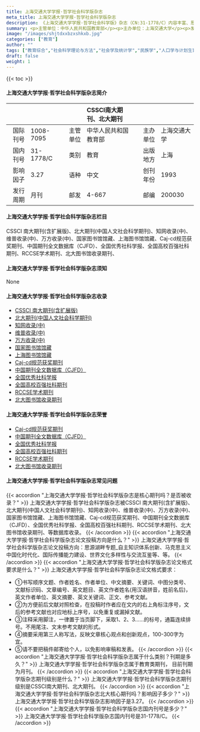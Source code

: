 ```yaml
---
title: 上海交通大学学报·哲学社会科学版杂志
meta_title: 上海交通大学学报·哲学社会科学版杂志
description: 《上海交通大学学报·哲学社会科学版》杂志（CN:31-1778/C）内容丰富、思想健康，1993年创刊，目前以月刊形式发行，刊物对外积极扩大宣传，致力于提高杂志质量与影响。杂志以其严谨的学术态度、高质量的论文内容和广泛的学科覆盖面，赢得了国内外学术界的高度认可和赞誉。它已经成为中国哲学社会科学领域的重要学术期刊之一，为推动中国人文社科事业的发展做出了积极贡献。 该杂志是展现中国哲学社会科学研究水平的重要窗口，其编辑团队由一批在各自领域具有深厚学术造诣的专家学者组成，他们共同保证了杂志的学术质量与水平。每期杂志都精心策划选题，广泛征集优质稿件，力求为广大学者提供一个展示研究成果、交流学术思想的平台。 《上海交通大学学报·哲学社会科学版》注重学术研究论文的综合性、创新性、理论性和政策性，尤其欢迎体现新思想、新方法的跨学科研究成果。其主要栏目涵盖了哲学、社会学、政治学、经济学等多个领域，旨在全面反映哲学社会科学研究的最新进展和动态。
summary: <p>主管单位：中华人民共和国教育部</p><p>主办单位：上海交通大学</p><p>发行级别：CSSCI南大期刊、北大期刊</p><p>发行周期：月刊</p>
image: "/images/shjtdxxbzxshkxb.jpg"
categories: ["教育"]
author: ""
tags: ["教育综合","社会科学理论与方法","社会学及统计学","民族学","人口学与计划生育","人才学与劳动科学","教育理论与教育管理","学前教育","初等教育","中等教育","高等教育","职业教育","成人教育与特殊教育","体育",]
draft: false
weight: 1
---
```


{{< toc >}}

#### 上海交通大学学报·哲学社会科学版杂志简介
|               |                               |               | CSSCI南大期刊、北大期刊        |               |                           |
| ------------: | :---------------------------- | ------------: | :---------------------------- | ------------: | :------------------------ |
| 国际刊号      | 1008-7095   | 主管单位      | 中华人民共和国教育部     | 主办单位      | 上海交通大学     |
| 国内刊号      | 31-1778/C        | 类别          | 教育       | 出版地方      | 上海           |
| 影响因子      | 3.27        | 语种          | 中文             | 创刊年份      | 1993    |
| 发行周期      | 月刊    | 邮发          | 4-667              | 邮编          | 200030      |

#### 上海交通大学学报·哲学社会科学版杂志栏目
<span>CSSCI 南大期刊(含扩展版)</span>、<span>北大期刊(中国人文社会科学期刊)</span>、<span>知网收录(中)</span>、<span>维普收录(中)</span>、<span>万方收录(中)</span>、<span>国家图书馆馆藏</span>、<span>上海图书馆馆藏</span>、<span>Caj-cd规范获奖期刊</span>、<span>中国期刊全文数据库（CJFD）</span>、<span>全国优秀社科学报</span>、<span>全国高校百强社科期刊</span>、<span>RCCSE学术期刊</span>、<span>北大图书馆收录期刊</span>、

#### 上海交通大学学报·哲学社会科学版杂志须知
<p>None</p>


#### 上海交通大学学报·哲学社会科学版杂志收录
<ul>
    <li class="inline-block">
        <a class="bg-theme-light hover:bg-primary dark:bg-darkmode-theme-light dark:hover:bg-darkmode-primary dark:hover:text-dark m-1 block rounded px-3 py-1 hover:text-white" href="#上海交通大学学报·哲学社会科学版杂志收录">
        CSSCI 南大期刊(含扩展版)
        </a>
    </li>
    <li class="inline-block">
        <a class="bg-theme-light hover:bg-primary dark:bg-darkmode-theme-light dark:hover:bg-darkmode-primary dark:hover:text-dark m-1 block rounded px-3 py-1 hover:text-white" href="#上海交通大学学报·哲学社会科学版杂志收录">
        北大期刊(中国人文社会科学期刊)
        </a>
    </li>
    <li class="inline-block">
        <a class="bg-theme-light hover:bg-primary dark:bg-darkmode-theme-light dark:hover:bg-darkmode-primary dark:hover:text-dark m-1 block rounded px-3 py-1 hover:text-white" href="#上海交通大学学报·哲学社会科学版杂志收录">
        知网收录(中)
        </a>
    </li>
    <li class="inline-block">
        <a class="bg-theme-light hover:bg-primary dark:bg-darkmode-theme-light dark:hover:bg-darkmode-primary dark:hover:text-dark m-1 block rounded px-3 py-1 hover:text-white" href="#上海交通大学学报·哲学社会科学版杂志收录">
        维普收录(中)
        </a>
    </li>
    <li class="inline-block">
        <a class="bg-theme-light hover:bg-primary dark:bg-darkmode-theme-light dark:hover:bg-darkmode-primary dark:hover:text-dark m-1 block rounded px-3 py-1 hover:text-white" href="#上海交通大学学报·哲学社会科学版杂志收录">
        万方收录(中)
        </a>
    </li>
    <li class="inline-block">
        <a class="bg-theme-light hover:bg-primary dark:bg-darkmode-theme-light dark:hover:bg-darkmode-primary dark:hover:text-dark m-1 block rounded px-3 py-1 hover:text-white" href="#上海交通大学学报·哲学社会科学版杂志收录">
        国家图书馆馆藏
        </a>
    </li>
    <li class="inline-block">
        <a class="bg-theme-light hover:bg-primary dark:bg-darkmode-theme-light dark:hover:bg-darkmode-primary dark:hover:text-dark m-1 block rounded px-3 py-1 hover:text-white" href="#上海交通大学学报·哲学社会科学版杂志收录">
        上海图书馆馆藏
        </a>
    </li>
    <li class="inline-block">
        <a class="bg-theme-light hover:bg-primary dark:bg-darkmode-theme-light dark:hover:bg-darkmode-primary dark:hover:text-dark m-1 block rounded px-3 py-1 hover:text-white" href="#上海交通大学学报·哲学社会科学版杂志收录">
        Caj-cd规范获奖期刊
        </a>
    </li>
    <li class="inline-block">
        <a class="bg-theme-light hover:bg-primary dark:bg-darkmode-theme-light dark:hover:bg-darkmode-primary dark:hover:text-dark m-1 block rounded px-3 py-1 hover:text-white" href="#上海交通大学学报·哲学社会科学版杂志收录">
        中国期刊全文数据库（CJFD）
        </a>
    </li>
    <li class="inline-block">
        <a class="bg-theme-light hover:bg-primary dark:bg-darkmode-theme-light dark:hover:bg-darkmode-primary dark:hover:text-dark m-1 block rounded px-3 py-1 hover:text-white" href="#上海交通大学学报·哲学社会科学版杂志收录">
        全国优秀社科学报
        </a>
    </li>
    <li class="inline-block">
        <a class="bg-theme-light hover:bg-primary dark:bg-darkmode-theme-light dark:hover:bg-darkmode-primary dark:hover:text-dark m-1 block rounded px-3 py-1 hover:text-white" href="#上海交通大学学报·哲学社会科学版杂志收录">
        全国高校百强社科期刊
        </a>
    </li>
    <li class="inline-block">
        <a class="bg-theme-light hover:bg-primary dark:bg-darkmode-theme-light dark:hover:bg-darkmode-primary dark:hover:text-dark m-1 block rounded px-3 py-1 hover:text-white" href="#上海交通大学学报·哲学社会科学版杂志收录">
        RCCSE学术期刊
        </a>
    </li>
    <li class="inline-block">
        <a class="bg-theme-light hover:bg-primary dark:bg-darkmode-theme-light dark:hover:bg-darkmode-primary dark:hover:text-dark m-1 block rounded px-3 py-1 hover:text-white" href="#上海交通大学学报·哲学社会科学版杂志收录">
        北大图书馆收录期刊
        </a>
    </li>
</ul>



#### 上海交通大学学报·哲学社会科学版杂志荣誉
<ul>
    <li class="inline-block">
        <a class="bg-theme-light hover:bg-primary dark:bg-darkmode-theme-light dark:hover:bg-darkmode-primary dark:hover:text-dark m-1 block rounded px-3 py-1 hover:text-white" href="#上海交通大学学报·哲学社会科学版杂志荣誉">
        Caj-cd规范获奖期刊
        </a>
    </li>
    <li class="inline-block">
        <a class="bg-theme-light hover:bg-primary dark:bg-darkmode-theme-light dark:hover:bg-darkmode-primary dark:hover:text-dark m-1 block rounded px-3 py-1 hover:text-white" href="#上海交通大学学报·哲学社会科学版杂志荣誉">
        中国期刊全文数据库（CJFD）
        </a>
    </li>
    <li class="inline-block">
        <a class="bg-theme-light hover:bg-primary dark:bg-darkmode-theme-light dark:hover:bg-darkmode-primary dark:hover:text-dark m-1 block rounded px-3 py-1 hover:text-white" href="#上海交通大学学报·哲学社会科学版杂志荣誉">
        全国优秀社科学报
        </a>
    </li>
    <li class="inline-block">
        <a class="bg-theme-light hover:bg-primary dark:bg-darkmode-theme-light dark:hover:bg-darkmode-primary dark:hover:text-dark m-1 block rounded px-3 py-1 hover:text-white" href="#上海交通大学学报·哲学社会科学版杂志荣誉">
        全国高校百强社科期刊
        </a>
    </li>
    <li class="inline-block">
        <a class="bg-theme-light hover:bg-primary dark:bg-darkmode-theme-light dark:hover:bg-darkmode-primary dark:hover:text-dark m-1 block rounded px-3 py-1 hover:text-white" href="#上海交通大学学报·哲学社会科学版杂志荣誉">
        RCCSE学术期刊
        </a>
    </li>
    <li class="inline-block">
        <a class="bg-theme-light hover:bg-primary dark:bg-darkmode-theme-light dark:hover:bg-darkmode-primary dark:hover:text-dark m-1 block rounded px-3 py-1 hover:text-white" href="#上海交通大学学报·哲学社会科学版杂志荣誉">
        北大图书馆收录期刊
        </a>
    </li>
</ul>












#### 上海交通大学学报·哲学社会科学版杂志常见问题
{{< accordion "上海交通大学学报·哲学社会科学版杂志是核心期刊吗？是否被收录？" >}}
上海交通大学学报·哲学社会科学版杂志被CSSCI 南大期刊(含扩展版)、北大期刊(中国人文社会科学期刊)、知网收录(中)、维普收录(中)、万方收录(中)、国家图书馆馆藏、上海图书馆馆藏、Caj-cd规范获奖期刊、中国期刊全文数据库（CJFD）、全国优秀社科学报、全国高校百强社科期刊、RCCSE学术期刊、北大图书馆收录期刊、等数据库收录。
{{< /accordion >}}
{{< accordion "上海交通大学学报·哲学社会科学版杂志论文投稿方向是什么？" >}}
上海交通大学学报·哲学社会科学版杂志论文投稿方向：思源湖畔专题_自主知识体系创新、马克思主义中国化时代化、国际传播能力建设、世界文化多样性与交流互鉴等、等。
{{< /accordion >}}
{{< accordion "上海交通大学学报·哲学社会科学版杂志论文格式要求是什么？" >}}
上海交通大学学报·哲学社会科学版杂志论文格式要求：
- ①书写顺序文题、作者姓名、作者单位、中文摘要、关键词、中图分类号、文献标识码、文章编号、英文题目、英文作者姓名(用汉语拼音，姓前名后)，英文作者单位、英文摘要、英文关键词、正文、参考文献。
- ②为方便前后文献对照检查，在投稿时作者应在文内的右上角标注序号，文后的参考文献也对应地标上序号，以免重复或漏掉文献。
- ③注释采用脚注，一律置于当页脚下，采取1、2、3……的标号，通篇连续排号。不用尾注、文末参考文献的形式。
- ④摘要采用第三人称写法，反映文章核心观点和创新观点，100-300字为宜。
- ⑤请不要把稿件邮寄给个人，以免影响审稿和发表。
{{< /accordion >}}
{{< accordion "上海交通大学学报·哲学社会科学版杂志属于什么类别？刊期是多久？" >}}
上海交通大学学报·哲学社会科学版杂志属于教育类期刊， 目前刊期为月刊。
{{< /accordion >}}
{{< accordion "上海交通大学学报·哲学社会科学版杂志期刊级别是什么？" >}}
上海交通大学学报·哲学社会科学版杂志期刊级别是CSSCI南大期刊、北大期刊。
{{< /accordion >}}
{{< accordion "上海交通大学学报·哲学社会科学版杂志北大核心期刊吗？影响因子多少？" >}}
上海交通大学学报·哲学社会科学版杂志影响因子是3.27。
{{< /accordion >}}
{{< accordion "上海交通大学学报·哲学社会科学版杂志国内刊号是多少？" >}}
上海交通大学学报·哲学社会科学版杂志国内刊号是31-1778/C。
{{< /accordion >}}